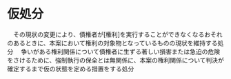 # 仮処分
　その現状の変更により、債権者が[権利]を実行することができなくなるおそれのあるときに、本案において権利の対象物となっているものの現状を維持する処分
　争いがある権利関係について債権者に生ずる著しい損害または急迫の危険をさけるために、強制執行の保全とは無関係に、本案の権利関係について判決が確定するまで仮の状態を定める措置をする処分
